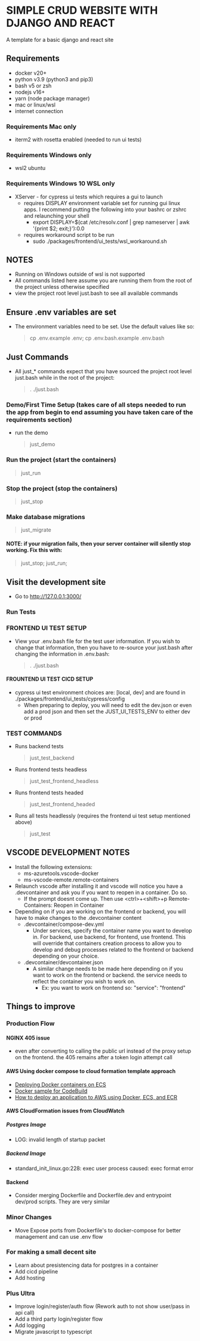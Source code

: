 # SIMPLE CRUD WEBSITE WITH DJANGO AND REACT

A template for a basic django and react site

## Requirements

- docker v20+
- python v3.9 (python3 and pip3)
- bash v5 or zsh
- nodejs v16+
- yarn (node package manager)
- mac or linux/wsl
- internet connection

### Requirements Mac only

- iterm2 with rosetta enabled (needed to run ui tests)

### Requirements Windows only

- wsl2 ubuntu

### Requirements Windows 10 WSL only

- XServer - for cypress ui tests which requires a gui to launch
  - requires DISPLAY environment variable set for running gui linux apps. I recommend putting the following into your bashrc or zshrc and relaunching your shell
    - export DISPLAY=$(cat /etc/resolv.conf | grep nameserver | awk '{print $2; exit;}'):0.0
  - requires workaround script to be run
    - sudo ./packages/frontend/ui_tests/wsl_workaround.sh

## NOTES

- Running on Windows outside of wsl is not supported
- All commands listed here assume you are running them from the root of the project unless otherwise specified
- view the project root level just.bash to see all available commands

## Ensure .env variables are set

- The environment variables need to be set. Use the default values like so:
  > cp .env.example .env; cp .env.bash.example .env.bash

## Just Commands

- All just\_\* commands expect that you have sourced the project root level just.bash while in the root of the project:
  > . ./just.bash

### Demo/First Time Setup (takes care of all steps needed to run the app from begin to end assuming you have taken care of the requirements section)

- run the demo
  > just_demo

### Run the project (start the containers)

> just_run

### Stop the project (stop the containers)

> just_stop

### Make database migrations

> just_migrate

#### NOTE: if your migration fails, then your server container will silently stop working. Fix this with:

> just_stop; just_run;

## Visit the development site

- Go to http://127.0.0.1:3000/

### Run Tests

### FRONTEND UI TEST SETUP

- View your .env.bash file for the test user information. If you wish to change that information, then you have to re-source your just.bash after changing the information in .env.bash:
  > . ./just.bash

#### FROUNTEND UI TEST CICD SETUP

- cypress ui test environment choices are: [local, dev] and are found in ./packages/frontend/ui_tests/cypress/config
  - When preparing to deploy, you will need to edit the dev.json or even add a prod json and then set the JUST_UI_TESTS_ENV to either dev or prod

### TEST COMMANDS

- Runs backend tests

  > just_test_backend

- Runs frontend tests headless

  > just_test_frontend_headless

- Runs frontend tests headed

  > just_test_frontend_headed

- Runs all tests headlessly (requires the frontend ui test setup mentioned above)
  > just_test

## VSCODE DEVELOPMENT NOTES

- Install the following extensions:
  - ms-azuretools.vscode-docker
  - ms-vscode-remote.remote-containers
- Relaunch vscode after installing it and vscode will notice you have a .devcontainer and ask you if you want to reopen in a container. Do so.
  - If the prompt doesnt come up. Then use \<ctrl>+\<shift>+p Remote-Containers: Reopen in Container
- Depending on if you are working on the frontend or backend, you will have to make changes to the .devcontainer content
  - .devcontainer/compose-dev.yml
    - Under services, specify the container name you want to develop in. For backend, use backend, for frontend, use frontend. This will override that containers creation process to allow you to develop and debug processes related to the frontend or backend depending on your choice.
  - .devcontainer/devcontainer.json
    - A similar change needs to be made here depending on if you want to work on the frontend or backend. the service needs to reflect the container you wish to work on.
      - Ex: you want to work on frontend so: "service": "frontend"

## Things to improve

### Production Flow

#### NGINX 405 issue

- even after converting to calling the public url instead of the proxy setup on the frontend. the 405 remains after a token login attempt call

#### AWS Using docker compose to cloud formation template approach

- [Deploying Docker containers on ECS](https://docs.docker.com/cloud/ecs-integration/)
- [Docker sample for CodeBuild](https://docs.aws.amazon.com/codebuild/latest/userguide/sample-docker.html)
- [How to deploy an application to AWS using Docker, ECS, and ECR](https://medium.com/swlh/how-to-deploy-an-application-to-aws-using-docker-ecs-and-ecr-aa7785fc9667)

#### AWS CloudFormation issues from CloudWatch

##### Postgres Image

- LOG: invalid length of startup packet

##### Backend Image

- standard_init_linux.go:228: exec user process caused: exec format error

#### Backend

- Consider merging Dockerfile and Dockerfile.dev and entrypoint dev/prod scripts. They are very similar

### Minor Changes

- Move Expose ports from Dockerfile's to docker-compose for better management and can use .env flow

### For making a small decent site

- Learn about presistencing data for postgres in a container
- Add cicd pipeline
- Add hosting

### Plus Ultra

- Improve login/register/auth flow (Rework auth to not show user/pass in api call)
- Add a third party login/register flow
- Add logging
- Migrate javascript to typescript
